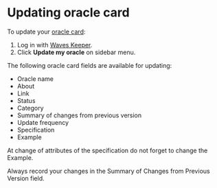 # Updating oracle card

To update your [oracle card](/waves-oracles/oracle-card.md):

1. Log in with [Waves Keeper](/waves-keeper/about-waves-keeper.md).
2. Click **Update my oracle** on sidebar menu.

The following oracle card fields are available for updating:

- Oracle name
- About
- Link
- Status
- Category
- Summary of changes from previous version
- Update frequency
- Specification
- Example

At change of attributes of the specification do not forget to change the Example.

Always record your changes in the Summary of Changes from Previous Version field.
